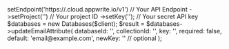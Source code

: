 <?php

use Appwrite\Client;
use Appwrite\Services\Databases;

$client = (new Client())
    ->setEndpoint('https://<REGION>.cloud.appwrite.io/v1') // Your API Endpoint
    ->setProject('<YOUR_PROJECT_ID>') // Your project ID
    ->setKey('<YOUR_API_KEY>'); // Your secret API key

$databases = new Databases($client);

$result = $databases->updateEmailAttribute(
    databaseId: '<DATABASE_ID>',
    collectionId: '<COLLECTION_ID>',
    key: '',
    required: false,
    default: 'email@example.com',
    newKey: '' // optional
);